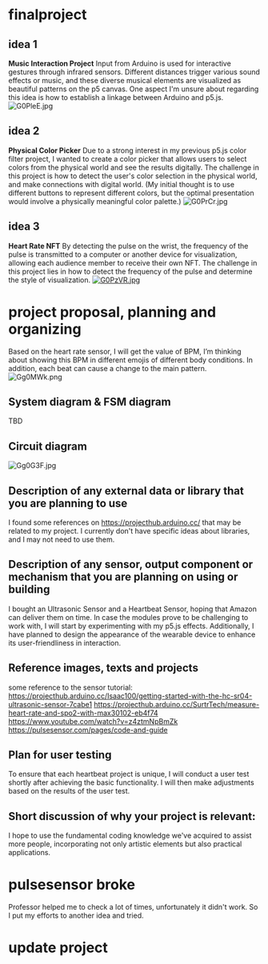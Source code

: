 # finalproject
 
## idea 1
**Music Interaction Project**
Input from Arduino is used for interactive gestures through infrared sensors. Different distances trigger various sound effects or music, and these diverse musical elements are visualized as beautiful patterns on the p5 canvas.
One aspect I'm unsure about regarding this idea is how to establish a linkage between Arduino and p5.js.
![G0PleE.jpg](https://imgpile.com/images/G0PleE.jpg)

## idea 2
**Physical Color Picker**
Due to a strong interest in my previous p5.js color filter project, I wanted to create a color picker that allows users to select colors from the physical world and see the results digitally.
The challenge in this project is how to detect the user's color selection in the physical world, and make connections with digital world. (My initial thought is to use different buttons to represent different colors, but the optimal presentation would involve a physically meaningful color palette.)
![G0PrCr.jpg](https://imgpile.com/images/G0PrCr.jpg)

## idea 3
**Heart Rate NFT**
By detecting the pulse on the wrist, the frequency of the pulse is transmitted to a computer or another device for visualization, allowing each audience member to receive their own NFT.
The challenge in this project lies in how to detect the frequency of the pulse and determine the style of visualization.
[![G0PzVR.jpg](https://imgpile.com/images/G0PzVR.jpg)](https://imgpile.com/i/G0PzVR)


# project proposal, planning and organizing
Based on the heart rate sensor, I will get the value of BPM, I’m thinking about showing this BPM in different emojis of different body conditions. In addition, each beat can cause a change to the main pattern.
![Gg0MWk.png](https://imgpile.com/images/Gg0MWk.png)

## System diagram & FSM diagram
TBD

## Circuit diagram
![Gg0G3F.jpg](https://imgpile.com/images/Gg0G3F.jpg)

## Description of any external data or library that you are planning to use
I found some references on https://projecthub.arduino.cc/ that may be related to my project. I currently don't have specific ideas about libraries, and I may not need to use them.

## Description of any sensor, output component or mechanism that you are planning on using or building
I bought an Ultrasonic Sensor and a Heartbeat Sensor, hoping that Amazon can deliver them on time. In case the modules prove to be challenging to work with, I will start by experimenting with my p5.js effects. Additionally, I have planned to design the appearance of the wearable device to enhance its user-friendliness in interaction.

## Reference images, texts and projects
some reference to the sensor tutorial: 
https://projecthub.arduino.cc/Isaac100/getting-started-with-the-hc-sr04-ultrasonic-sensor-7cabe1
https://projecthub.arduino.cc/SurtrTech/measure-heart-rate-and-spo2-with-max30102-eb4f74
https://www.youtube.com/watch?v=z4ztmNpBmZk
https://pulsesensor.com/pages/code-and-guide

## Plan for user testing
To ensure that each heartbeat project is unique, I will conduct a user test shortly after achieving the basic functionality. I will then make adjustments based on the results of the user test.

## Short discussion of why your project is relevant:
I hope to use the fundamental coding knowledge we've acquired to assist more people, incorporating not only artistic elements but also practical applications.

# pulsesensor broke
Professor helped me to check a lot of times, unfortunately it didn't work. So I put my efforts to another idea and tried.

# update project
